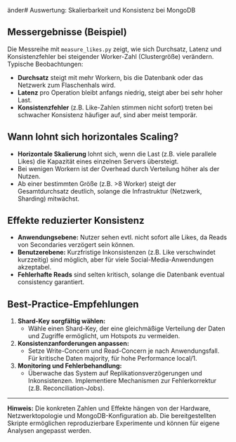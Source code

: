 änder# Auswertung: Skalierbarkeit und Konsistenz bei MongoDB

## Messergebnisse (Beispiel)
Die Messreihe mit `measure_likes.py` zeigt, wie sich Durchsatz, Latenz und Konsistenzfehler bei steigender Worker-Zahl (Clustergröße) verändern. Typische Beobachtungen:
- **Durchsatz** steigt mit mehr Workern, bis die Datenbank oder das Netzwerk zum Flaschenhals wird.
- **Latenz** pro Operation bleibt anfangs niedrig, steigt aber bei sehr hoher Last.
- **Konsistenzfehler** (z.B. Like-Zahlen stimmen nicht sofort) treten bei schwacher Konsistenz häufiger auf, sind aber meist temporär.

## Wann lohnt sich horizontales Scaling?
- **Horizontale Skalierung** lohnt sich, wenn die Last (z.B. viele parallele Likes) die Kapazität eines einzelnen Servers übersteigt.
- Bei wenigen Workern ist der Overhead durch Verteilung höher als der Nutzen.
- Ab einer bestimmten Größe (z.B. >8 Worker) steigt der Gesamtdurchsatz deutlich, solange die Infrastruktur (Netzwerk, Sharding) mitwächst.

## Effekte reduzierter Konsistenz
- **Anwendungsebene:** Nutzer sehen evtl. nicht sofort alle Likes, da Reads von Secondaries verzögert sein können.
- **Benutzerebene:** Kurzfristige Inkonsistenzen (z.B. Like verschwindet kurzzeitig) sind möglich, aber für viele Social-Media-Anwendungen akzeptabel.
- **Fehlerhafte Reads** sind selten kritisch, solange die Datenbank eventual consistency garantiert.

## Best-Practice-Empfehlungen
1. **Shard-Key sorgfältig wählen:**
   - Wähle einen Shard-Key, der eine gleichmäßige Verteilung der Daten und Zugriffe ermöglicht, um Hotspots zu vermeiden.
2. **Konsistenzanforderungen anpassen:**
   - Setze Write-Concern und Read-Concern je nach Anwendungsfall. Für kritische Daten majority, für hohe Performance local/1.
3. **Monitoring und Fehlerbehandlung:**
   - Überwache das System auf Replikationsverzögerungen und Inkonsistenzen. Implementiere Mechanismen zur Fehlerkorrektur (z.B. Reconciliation-Jobs).

---

**Hinweis:** Die konkreten Zahlen und Effekte hängen von der Hardware, Netzwerktopologie und MongoDB-Konfiguration ab. Die bereitgestellten Skripte ermöglichen reproduzierbare Experimente und können für eigene Analysen angepasst werden.

